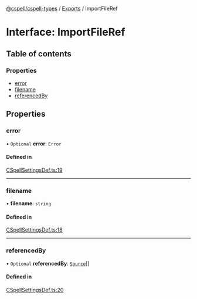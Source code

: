 [@cspell/cspell-types](../README.md) / [Exports](../modules.md) / ImportFileRef

# Interface: ImportFileRef

## Table of contents

### Properties

- [error](ImportFileRef.md#error)
- [filename](ImportFileRef.md#filename)
- [referencedBy](ImportFileRef.md#referencedby)

## Properties

### error

• `Optional` **error**: `Error`

#### Defined in

[CSpellSettingsDef.ts:19](https://github.com/streetsidesoftware/cspell/blob/bc3346a/packages/cspell-types/src/CSpellSettingsDef.ts#L19)

___

### filename

• **filename**: `string`

#### Defined in

[CSpellSettingsDef.ts:18](https://github.com/streetsidesoftware/cspell/blob/bc3346a/packages/cspell-types/src/CSpellSettingsDef.ts#L18)

___

### referencedBy

• `Optional` **referencedBy**: [`Source`](../modules.md#source)[]

#### Defined in

[CSpellSettingsDef.ts:20](https://github.com/streetsidesoftware/cspell/blob/bc3346a/packages/cspell-types/src/CSpellSettingsDef.ts#L20)
